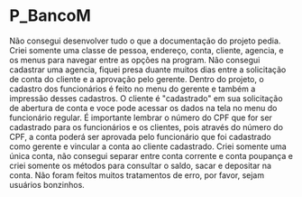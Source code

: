 # P_BancoM
Não consegui desenvolver tudo o que a documentação do projeto pedia.
Criei somente uma classe de pessoa, endereço, conta, cliente, agencia, e os menus para navegar entre as opções na program.
Não consegui cadastrar uma agencia, fiquei presa duante muitos dias entre a solicitação de conta do cliente e a aprovação pelo gerente.
Dentro do projeto, o cadastro dos funcionários é feito no menu do gerente e também a impressão desses cadastros.
O cliente é "cadastrado" em sua solicitação de abertura de conta e voce pode acessar os dados na tela no menu do funcionário regular.
É importante lembrar o número do CPF que for ser cadastrado para os funcionários e os clientes, pois através do número do CPF, a conta poderá ser aprovada pelo funcionário que foi 
cadastrado como gerente e vincular a conta ao cliente cadastrado.
Criei somente uma única conta, não consegui separar entre conta corrente e conta poupança e criei somente os métodos para consultar o saldo, sacar e depositar
na conta.
Não foram feitos muitos tratamentos de erro, por favor, sejam usuários bonzinhos.
